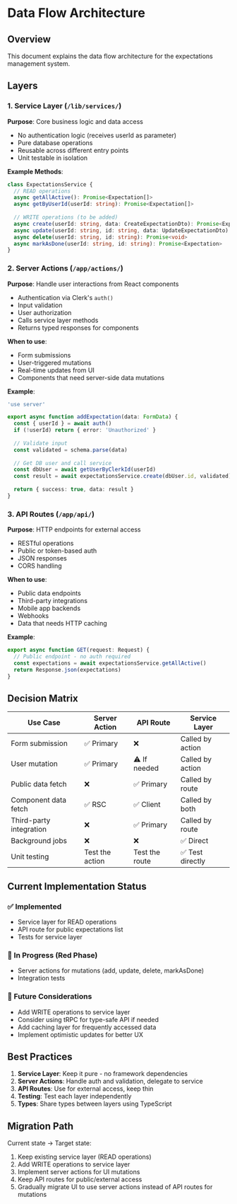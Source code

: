 # Data Flow Architecture

## Overview
This document explains the data flow architecture for the expectations management system.

## Layers

### 1. Service Layer (`/lib/services/`)
**Purpose**: Core business logic and data access
- No authentication logic (receives userId as parameter)
- Pure database operations
- Reusable across different entry points
- Unit testable in isolation

**Example Methods**:
```typescript
class ExpectationsService {
  // READ operations
  async getAllActive(): Promise<Expectation[]>
  async getByUserId(userId: string): Promise<Expectation[]>
  
  // WRITE operations (to be added)
  async create(userId: string, data: CreateExpectationDto): Promise<Expectation>
  async update(userId: string, id: string, data: UpdateExpectationDto): Promise<Expectation>
  async delete(userId: string, id: string): Promise<void>
  async markAsDone(userId: string, id: string): Promise<Expectation>
}
```

### 2. Server Actions (`/app/actions/`)
**Purpose**: Handle user interactions from React components
- Authentication via Clerk's `auth()`
- Input validation
- User authorization
- Calls service layer methods
- Returns typed responses for components

**When to use**:
- Form submissions
- User-triggered mutations
- Real-time updates from UI
- Components that need server-side data mutations

**Example**:
```typescript
'use server'

export async function addExpectation(data: FormData) {
  const { userId } = await auth()
  if (!userId) return { error: 'Unauthorized' }
  
  // Validate input
  const validated = schema.parse(data)
  
  // Get DB user and call service
  const dbUser = await getUserByClerkId(userId)
  const result = await expectationsService.create(dbUser.id, validated)
  
  return { success: true, data: result }
}
```

### 3. API Routes (`/app/api/`)
**Purpose**: HTTP endpoints for external access
- RESTful operations
- Public or token-based auth
- JSON responses
- CORS handling

**When to use**:
- Public data endpoints
- Third-party integrations
- Mobile app backends
- Webhooks
- Data that needs HTTP caching

**Example**:
```typescript
export async function GET(request: Request) {
  // Public endpoint - no auth required
  const expectations = await expectationsService.getAllActive()
  return Response.json(expectations)
}
```

## Decision Matrix

| Use Case | Server Action | API Route | Service Layer |
|----------|--------------|-----------|---------------|
| Form submission | ✅ Primary | ❌ | Called by action |
| User mutation | ✅ Primary | ⚠️ If needed | Called by action |
| Public data fetch | ❌ | ✅ Primary | Called by route |
| Component data fetch | ✅ RSC | ✅ Client | Called by both |
| Third-party integration | ❌ | ✅ Primary | Called by route |
| Background jobs | ❌ | ❌ | ✅ Direct |
| Unit testing | Test the action | Test the route | ✅ Test directly |

## Current Implementation Status

### ✅ Implemented
- Service layer for READ operations
- API route for public expectations list
- Tests for service layer

### 🔴 In Progress (Red Phase)
- Server actions for mutations (add, update, delete, markAsDone)
- Integration tests

### 📝 Future Considerations
- Add WRITE operations to service layer
- Consider using tRPC for type-safe API if needed
- Add caching layer for frequently accessed data
- Implement optimistic updates for better UX

## Best Practices

1. **Service Layer**: Keep it pure - no framework dependencies
2. **Server Actions**: Handle auth and validation, delegate to service
3. **API Routes**: Use for external access, keep thin
4. **Testing**: Test each layer independently
5. **Types**: Share types between layers using TypeScript

## Migration Path

Current state → Target state:
1. Keep existing service layer (READ operations)
2. Add WRITE operations to service layer
3. Implement server actions for UI mutations
4. Keep API routes for public/external access
5. Gradually migrate UI to use server actions instead of API routes for mutations